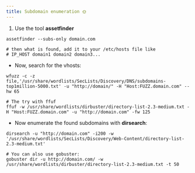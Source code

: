 ```yaml
---
title: Subdomain enumeration 🌞
---
```


1.  Use the tool **assetfinder**

```shell
assetfinder --subs-only domain.com

# then what is found, add it to your /etc/hosts file like
# IP_HOST domain1 domain2 domain3...
```

- Now, search for the vhosts:

```shell
wfuzz -c -z file,'/usr/share/wordlists/SecLists/Discovery/DNS/subdomains-top1million-5000.txt' -u "http://domain/" -H "Host:FUZZ.domain.com" --hw 65

# The try with ffuf
ffuf -w /usr/share/wordlists/dirbuster/directory-list-2.3-medium.txt -H "Host:FUZZ.domain.com" -u "http://domain.com" -fw 125
```

- Now enumerate the found subdomains with **dirsearch**:

```shell
dirsearch -u "http://domain.com" -i200 -w '/usr/share/wordlists/SecLists/Discovery/Web-Content/directory-list-2.3-medium.txt'

# You can also use gobuster:
gobuster dir -u http://domain.com/ -w /usr/share/wordlists/dirbuster/directory-list-2.3-medium.txt -t 50
```
